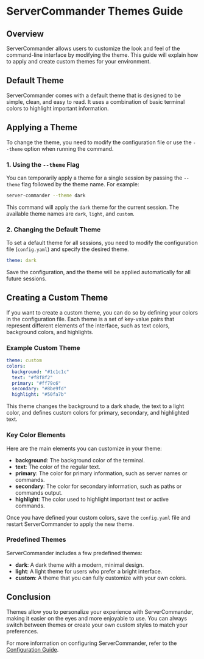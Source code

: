 # ServerCommander Themes Guide

## Overview

ServerCommander allows users to customize the look and feel of the command-line interface by modifying the theme. This guide will explain how to apply and create custom themes for your environment.

## Default Theme

ServerCommander comes with a default theme that is designed to be simple, clean, and easy to read. It uses a combination of basic terminal colors to highlight important information.

## Applying a Theme

To change the theme, you need to modify the configuration file or use the `--theme` option when running the command.

### 1. Using the `--theme` Flag

You can temporarily apply a theme for a single session by passing the `--theme` flag followed by the theme name. For example:

```bash
server-commander --theme dark
```

This command will apply the ```dark``` theme for the current session. The available theme names are ```dark```, ```light```, and ```custom```.

### 2. Changing the Default Theme

To set a default theme for all sessions, you need to modify the configuration file (```config.yaml```) and specify the desired theme.

```yaml
theme: dark
```

Save the configuration, and the theme will be applied automatically for all future sessions.

## Creating a Custom Theme

If you want to create a custom theme, you can do so by defining your colors in the configuration file. Each theme is a set of key-value pairs that represent different elements of the interface, such as text colors, background colors, and highlights.

### Example Custom Theme

```yaml
theme: custom
colors:
  background: "#1c1c1c"
  text: "#f8f8f2"
  primary: "#ff79c6"
  secondary: "#8be9fd"
  highlight: "#50fa7b"
```

This theme changes the background to a dark shade, the text to a light color, and defines custom colors for primary, secondary, and highlighted text.

### Key Color Elements

Here are the main elements you can customize in your theme:

- **background**: The background color of the terminal.
- **text**: The color of the regular text.
- **primary**: The color for primary information, such as server names or commands.
- **secondary**: The color for secondary information, such as paths or commands output.
- **highlight**: The color used to highlight important text or active commands.

Once you have defined your custom colors, save the ```config.yaml``` file and restart ServerCommander to apply the new theme.

### Predefined Themes

ServerCommander includes a few predefined themes:

- **dark**: A dark theme with a modern, minimal design.
- **light**: A light theme for users who prefer a bright interface.
- **custom**: A theme that you can fully customize with your own colors.

## Conclusion

Themes allow you to personalize your experience with ServerCommander, making it easier on the eyes and more enjoyable to use. You can always switch between themes or create your own custom styles to match your preferences.

For more information on configuring ServerCommander, refer to the [Configuration Guide](CONFIGURATION.md).
